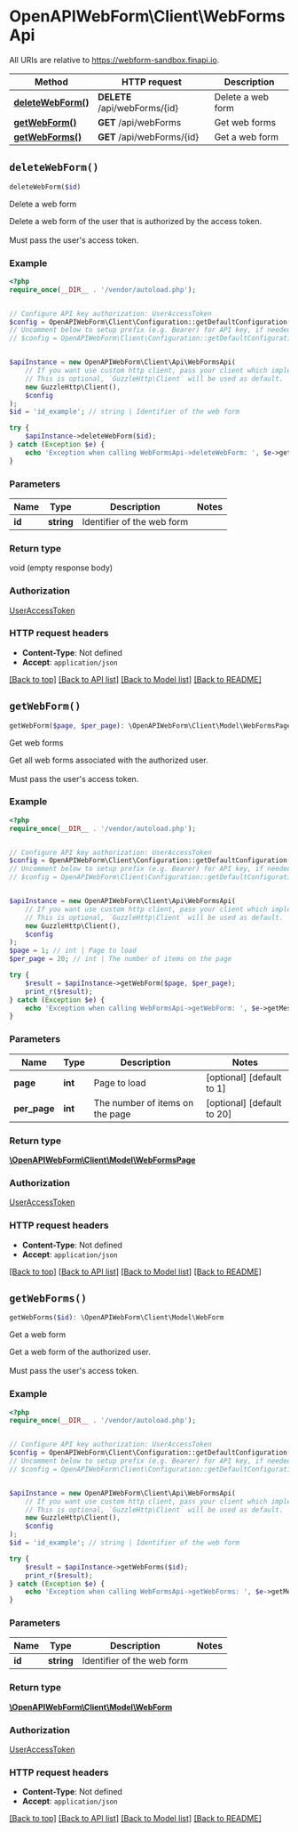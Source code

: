 # OpenAPIWebForm\Client\WebFormsApi

All URIs are relative to https://webform-sandbox.finapi.io.

Method | HTTP request | Description
------------- | ------------- | -------------
[**deleteWebForm()**](WebFormsApi.md#deleteWebForm) | **DELETE** /api/webForms/{id} | Delete a web form
[**getWebForm()**](WebFormsApi.md#getWebForm) | **GET** /api/webForms | Get web forms
[**getWebForms()**](WebFormsApi.md#getWebForms) | **GET** /api/webForms/{id} | Get a web form


## `deleteWebForm()`

```php
deleteWebForm($id)
```

Delete a web form

Delete a web form of the user that is authorized by the access token.<br/><br/>Must pass the user's access token.

### Example

```php
<?php
require_once(__DIR__ . '/vendor/autoload.php');


// Configure API key authorization: UserAccessToken
$config = OpenAPIWebForm\Client\Configuration::getDefaultConfiguration()->setApiKey('Authorization', 'YOUR_API_KEY');
// Uncomment below to setup prefix (e.g. Bearer) for API key, if needed
// $config = OpenAPIWebForm\Client\Configuration::getDefaultConfiguration()->setApiKeyPrefix('Authorization', 'Bearer');


$apiInstance = new OpenAPIWebForm\Client\Api\WebFormsApi(
    // If you want use custom http client, pass your client which implements `GuzzleHttp\ClientInterface`.
    // This is optional, `GuzzleHttp\Client` will be used as default.
    new GuzzleHttp\Client(),
    $config
);
$id = 'id_example'; // string | Identifier of the web form

try {
    $apiInstance->deleteWebForm($id);
} catch (Exception $e) {
    echo 'Exception when calling WebFormsApi->deleteWebForm: ', $e->getMessage(), PHP_EOL;
}
```

### Parameters

Name | Type | Description  | Notes
------------- | ------------- | ------------- | -------------
 **id** | **string**| Identifier of the web form |

### Return type

void (empty response body)

### Authorization

[UserAccessToken](../../README.md#UserAccessToken)

### HTTP request headers

- **Content-Type**: Not defined
- **Accept**: `application/json`

[[Back to top]](#) [[Back to API list]](../../README.md#endpoints)
[[Back to Model list]](../../README.md#models)
[[Back to README]](../../README.md)

## `getWebForm()`

```php
getWebForm($page, $per_page): \OpenAPIWebForm\Client\Model\WebFormsPage
```

Get web forms

Get all web forms associated with the authorized user.<br/><br/>Must pass the user's access token.

### Example

```php
<?php
require_once(__DIR__ . '/vendor/autoload.php');


// Configure API key authorization: UserAccessToken
$config = OpenAPIWebForm\Client\Configuration::getDefaultConfiguration()->setApiKey('Authorization', 'YOUR_API_KEY');
// Uncomment below to setup prefix (e.g. Bearer) for API key, if needed
// $config = OpenAPIWebForm\Client\Configuration::getDefaultConfiguration()->setApiKeyPrefix('Authorization', 'Bearer');


$apiInstance = new OpenAPIWebForm\Client\Api\WebFormsApi(
    // If you want use custom http client, pass your client which implements `GuzzleHttp\ClientInterface`.
    // This is optional, `GuzzleHttp\Client` will be used as default.
    new GuzzleHttp\Client(),
    $config
);
$page = 1; // int | Page to load
$per_page = 20; // int | The number of items on the page

try {
    $result = $apiInstance->getWebForm($page, $per_page);
    print_r($result);
} catch (Exception $e) {
    echo 'Exception when calling WebFormsApi->getWebForm: ', $e->getMessage(), PHP_EOL;
}
```

### Parameters

Name | Type | Description  | Notes
------------- | ------------- | ------------- | -------------
 **page** | **int**| Page to load | [optional] [default to 1]
 **per_page** | **int**| The number of items on the page | [optional] [default to 20]

### Return type

[**\OpenAPIWebForm\Client\Model\WebFormsPage**](../Model/WebFormsPage.md)

### Authorization

[UserAccessToken](../../README.md#UserAccessToken)

### HTTP request headers

- **Content-Type**: Not defined
- **Accept**: `application/json`

[[Back to top]](#) [[Back to API list]](../../README.md#endpoints)
[[Back to Model list]](../../README.md#models)
[[Back to README]](../../README.md)

## `getWebForms()`

```php
getWebForms($id): \OpenAPIWebForm\Client\Model\WebForm
```

Get a web form

Get a web form of the authorized user.<br/><br/>Must pass the user's access token.

### Example

```php
<?php
require_once(__DIR__ . '/vendor/autoload.php');


// Configure API key authorization: UserAccessToken
$config = OpenAPIWebForm\Client\Configuration::getDefaultConfiguration()->setApiKey('Authorization', 'YOUR_API_KEY');
// Uncomment below to setup prefix (e.g. Bearer) for API key, if needed
// $config = OpenAPIWebForm\Client\Configuration::getDefaultConfiguration()->setApiKeyPrefix('Authorization', 'Bearer');


$apiInstance = new OpenAPIWebForm\Client\Api\WebFormsApi(
    // If you want use custom http client, pass your client which implements `GuzzleHttp\ClientInterface`.
    // This is optional, `GuzzleHttp\Client` will be used as default.
    new GuzzleHttp\Client(),
    $config
);
$id = 'id_example'; // string | Identifier of the web form

try {
    $result = $apiInstance->getWebForms($id);
    print_r($result);
} catch (Exception $e) {
    echo 'Exception when calling WebFormsApi->getWebForms: ', $e->getMessage(), PHP_EOL;
}
```

### Parameters

Name | Type | Description  | Notes
------------- | ------------- | ------------- | -------------
 **id** | **string**| Identifier of the web form |

### Return type

[**\OpenAPIWebForm\Client\Model\WebForm**](../Model/WebForm.md)

### Authorization

[UserAccessToken](../../README.md#UserAccessToken)

### HTTP request headers

- **Content-Type**: Not defined
- **Accept**: `application/json`

[[Back to top]](#) [[Back to API list]](../../README.md#endpoints)
[[Back to Model list]](../../README.md#models)
[[Back to README]](../../README.md)
